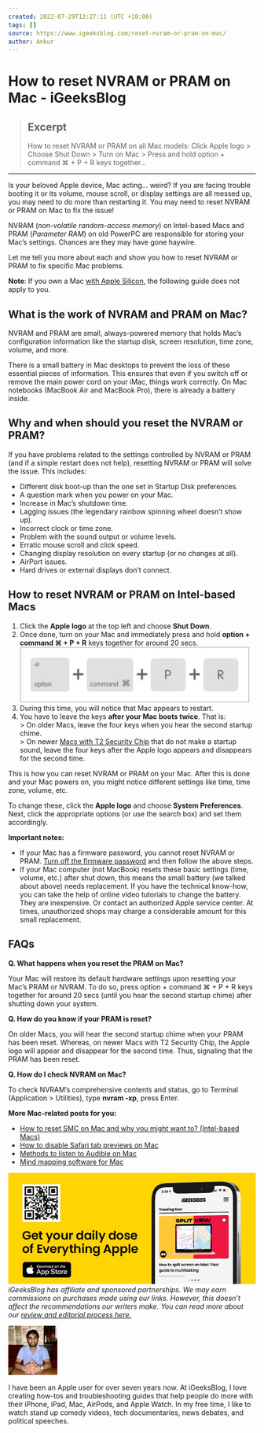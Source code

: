 ```yaml
---
created: 2022-07-29T13:27:11 (UTC +10:00)
tags: []
source: https://www.igeeksblog.com/reset-nvram-or-pram-on-mac/
author: Ankur
---
```


# How to reset NVRAM or PRAM on Mac - iGeeksBlog

> ## Excerpt
> How to reset NVRAM or PRAM on all Mac models: Click Apple logo > Choose Shut Down > Turn on Mac > Press and hold option + command ⌘ + P + R keys together...

---
Is your beloved Apple device, Mac acting… weird? If you are facing trouble booting it or its volume, mouse scroll, or display settings are all messed up, you may need to do more than restarting it. You may need to reset NVRAM or PRAM on Mac to fix the issue!

NVRAM (_non-volatile random-access memory_) on Intel-based Macs and PRAM (_Parameter RAM_) on old PowerPC are responsible for storing your Mac’s settings. Chances are they may have gone haywire.

Let me tell you more about each and show you how to reset NVRAM or PRAM to fix specific Mac problems.

**Note**: If you own a Mac [with Apple Silicon][1], the following guide does not apply to you.

## What is the work of NVRAM and PRAM on Mac?

NVRAM and PRAM are small, always-powered memory that holds Mac’s configuration information like the startup disk, screen resolution, time zone, volume, and more.

There is a small battery in Mac desktops to prevent the loss of these essential pieces of information. This ensures that even if you switch off or remove the main power cord on your iMac, things work correctly. On Mac notebooks (MacBook Air and MacBook Pro), there is already a battery inside.

## Why and when should you reset the NVRAM or PRAM?

If you have problems related to the settings controlled by NVRAM or PRAM (and if a simple restart does not help), resetting NVRAM or PRAM will solve the issue. This includes:

-   Different disk boot-up than the one set in Startup Disk preferences.
-   A question mark when you power on your Mac.
-   Increase in Mac’s shutdown time.
-   Lagging issues (the legendary rainbow spinning wheel doesn’t show up).
-   Incorrect clock or time zone.
-   Problem with the sound output or volume levels.
-   Erratic mouse scroll and click speed.
-   Changing display resolution on every startup (or no changes at all).
-   AirPort issues.
-   Hard drives or external displays don’t connect.

## How to reset NVRAM or PRAM on Intel-based Macs

1.  Click the **Apple logo** at the top left and choose **Shut Down**.
2.  Once done, turn on your Mac and immediately press and hold **option + command ⌘ + P + R** keys together for around 20 secs.  
    ![Press and hold Option Command P and R keys to reset NVRAM or PRAM on Mac](How%20to%20reset%20NVRAM%20or%20PRAM%20on%20Mac%20-%20iGeeksBlog/press-and-hold-option-command-p-and-r-keys-to-reset-nvram-or-pram-on-mac.jpg)
3.  During this time, you will notice that Mac appears to restart.
4.  You have to leave the keys **after your Mac boots twice**. That is:  
    \> On older Macs, leave the four keys when you hear the second startup chime.  
    \> On newer [Macs with T2 Security Chip][2] that do not make a startup sound, leave the four keys after the Apple logo appears and disappears for the second time.

This is how you can reset NVRAM or PRAM on your Mac. After this is done and your Mac powers on, you might notice different settings like time, time zone, volume, etc.

To change these, click the **Apple logo** and choose **System Preferences**. Next, click the appropriate options (or use the search box) and set them accordingly.

**Important notes:**

-   If your Mac has a firmware password, you cannot reset NVRAM or PRAM. [Turn off the firmware password][3] and then follow the above steps.
-   If your Mac computer (not MacBook) resets these basic settings (time, volume, etc.) after shut down, this means the small battery (we talked about above) needs replacement. If you have the technical know-how, you can take the help of online video tutorials to change the battery. They are inexpensive. Or contact an authorized Apple service center. At times, unauthorized shops may charge a considerable amount for this small replacement.

## FAQs

**Q. What happens when you reset the PRAM on Mac?**

Your Mac will restore its default hardware settings upon resetting your Mac’s PRAM or NVRAM. To do so, press option + command ⌘ + P + R keys together for around 20 secs (until you hear the second startup chime) after shutting down your system.

**Q. How do you know if your PRAM is reset?**

On older Macs, you will hear the second startup chime when your PRAM has been reset. Whereas, on newer Macs with T2 Security Chip, the Apple logo will appear and disappear for the second time. Thus, signaling that the PRAM has been reset.

**Q. How do I check NVRAM on Mac?**

To check NVRAM’s comprehensive contents and status, go to Terminal (Application > Utilities), type **nvram -xp**, press Enter.

**More Mac-related posts for you:**

-   [How to reset SMC on Mac and why you might want to? (Intel-based Macs)][4]
-   [How to disable Safari tab previews on Mac][5]
-   [Methods to listen to Audible on Mac][6]
-   [Mind mapping software for Mac][7]

[![iGB app](How%20to%20reset%20NVRAM%20or%20PRAM%20on%20Mac%20-%20iGeeksBlog/700-X-315.jpg)][8]  
_iGeeksBlog has affiliate and sponsored partnerships. We may earn commissions on purchases made using our links. However, this doesn’t affect the recommendations our writers make. You can read more about our [review and editorial process here.][9]_

[![](How%20to%20reset%20NVRAM%20or%20PRAM%20on%20Mac%20-%20iGeeksBlog/97772c326e007a12ea9ac02b5c2e613d.png)][10]

I have been an Apple user for over seven years now. At iGeeksBlog, I love creating how-tos and troubleshooting guides that help people do more with their iPhone, iPad, Mac, AirPods, and Apple Watch. In my free time, I like to watch stand up comedy videos, tech documentaries, news debates, and political speeches.

[1]: https://www.igeeksblog.com/apple-m1-chip-faqs/
[2]: https://www.igeeksblog.com/how-to-reset-smc-on-mac/#T2-chip
[3]: https://support.apple.com/en-us/HT204455
[4]: https://www.igeeksblog.com/how-to-reset-smc-on-mac/
[5]: https://www.igeeksblog.com/disable-safari-tab-previews-on-mac/
[6]: https://www.igeeksblog.com/how-to-listen-to-audible-on-mac/
[7]: https://www.igeeksblog.com/best-mind-mapping-software-for-mac/
[8]: https://apps.apple.com/app/igeeksblog-tech-news-tips/id1567408764
[9]: https://www.igeeksblog.com/review-editorial-guidelines/
[10]: https://www.igeeksblog.com/author/ankur/
